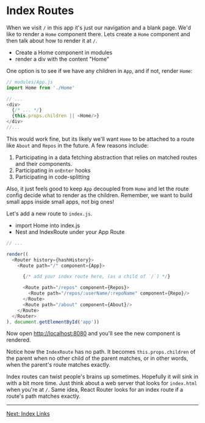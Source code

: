 # Index Routes

When we visit `/` in this app it's just our navigation and a blank page.
We'd like to render a `Home` component there. Lets create a `Home`
component and then talk about how to render it at `/`.

- Create a Home component in modules
- render a div with the content "Home"


One option is to see if we have any children in `App`, and if not,
render `Home`:

```javascript
// modules/App.js
import Home from './Home'

// ...
<div>
  {/* ... */}
  {this.props.children || <Home/>}
</div>
//...
```

This would work fine, but its likely we'll want `Home` to be attached to
a route like `About` and `Repos` in the future. A few reasons include:

1. Participating in a data fetching abstraction that relies on matched
   routes and their components.
2. Participating in `onEnter` hooks
3. Participating in code-splitting

Also, it just feels good to keep `App` decoupled from `Home` and let the
route config decide what to render as the children. Remember, we want to
build small apps inside small apps, not big ones!

Let's add a new route to `index.js`.

- import Home into index.js
- Nest and IndexRoute under your App Route


```javascript
// ...

render((
  <Router history={hashHistory}>
    <Route path="/" component={App}>

      {/* add your index route here, (as a child of `/`) */}

      <Route path="/repos" component={Repos}>
        <Route path="/repos/:userName/:repoName" component={Repo}/>
      </Route>
      <Route path="/about" component={About}/>
    </Route>
  </Router>
), document.getElementById('app'))
```

Now open [http://localhost:8080](http://localhost:8080) and you'll see the new component is
rendered.

Notice how the `IndexRoute` has no path. It becomes
`this.props.children` of the parent when no other child of the parent
matches, or in other words, when the parent's route matches exactly.

Index routes can twist people's brains up sometimes. Hopefully it will
sink in with a bit more time. Just think about a web server that looks
for `index.html` when you're at `/`. Same idea, React Router looks for
an index route if a route's path matches exactly.

---

[Next: Index Links](../09-index-links/)
